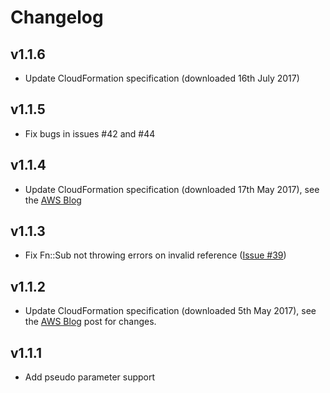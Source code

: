 # Changelog

## v1.1.6
- Update CloudFormation specification (downloaded 16th July 2017)

## v1.1.5
- Fix bugs in issues #42 and #44

## v1.1.4
- Update CloudFormation specification (downloaded 17th May 2017), see the [AWS Blog](https://aws.amazon.com/about-aws/whats-new/2017/05/cloudformation-support-for-aws-waf-on-alb/)

## v1.1.3
- Fix Fn::Sub not throwing errors on invalid reference ([Issue #39](https://github.com/martysweet/cfn-lint/issues/39))

## v1.1.2
- Update CloudFormation specification (downloaded 5th May 2017), see  the [AWS Blog](https://aws.amazon.com/about-aws/whats-new/2017/04/aws-cloudformation-adds-support-for-amazon-cognito-ebs-elastic-volumes-and-updates-resource-coverage/) post for changes.

## v1.1.1
- Add pseudo parameter support
